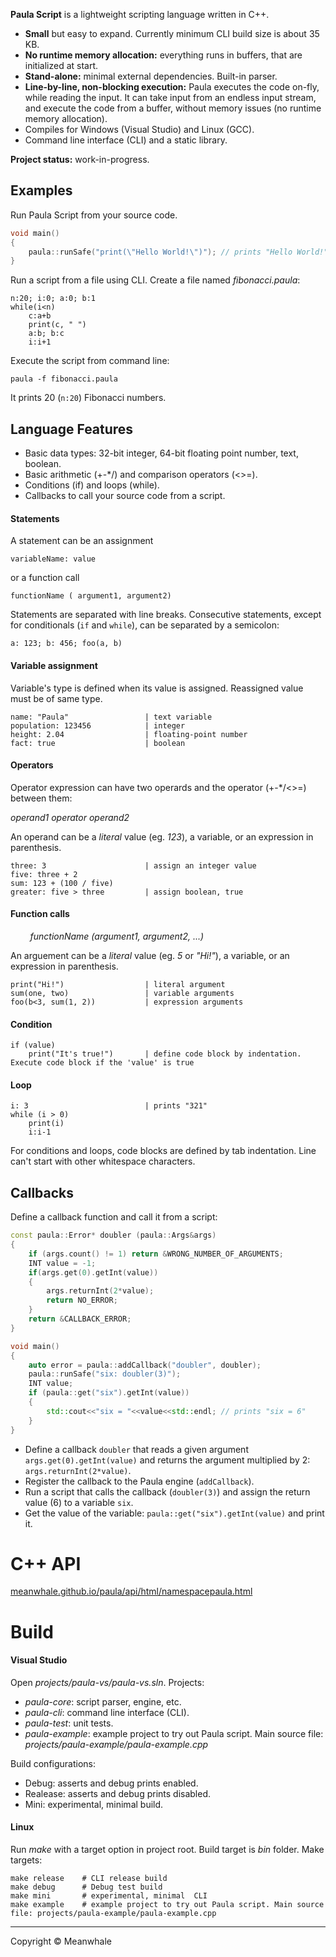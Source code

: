 **Paula Script** is a lightweight scripting language written in C++.
 - **Small** but easy to expand. Currently minimum CLI build size is about 35 KB.
 - **No runtime memory allocation:** everything runs in buffers, that are initialized at start.
 - **Stand-alone:** minimal external dependencies. Built-in parser.
 - **Line-by-line, non-blocking execution:** Paula executes the code on-fly, while reading the input.
   It can take input from an endless input stream, and execute the code from a buffer, without memory issues (no runtime memory allocation).
 - Compiles for Windows (Visual Studio) and Linux (GCC).
 - Command line interface (CLI) and a static library.

**Project status:** work-in-progress. 

## Examples

Run Paula Script from your source code. 
```cpp
void main()
{
	paula::runSafe("print(\"Hello World!\")"); // prints "Hello World!"
}
```
Run a script from a file using CLI. Create a file named _fibonacci.paula_:
```
n:20; i:0; a:0; b:1
while(i<n)
	c:a+b
	print(c, " ")
	a:b; b:c
	i:i+1
```
Execute the script from command line:
```
paula -f fibonacci.paula
```
It prints 20 (``n:20``) Fibonacci numbers.


## Language Features

 - Basic data types: 32-bit integer, 64-bit floating point number, text, boolean.
 - Basic arithmetic (+-*/) and comparison operators (<>=).
 - Conditions (if) and loops (while).
 - Callbacks to call your source code from a script.

#### Statements

A statement can be an assignment
```
variableName: value
```
or a function call
```
functionName ( argument1, argument2)
```

Statements are separated with line breaks. Consecutive statements, except for conditionals (``if`` and ``while``), can be separated by a semicolon:
```
a: 123; b: 456; foo(a, b)
```

#### Variable assignment

Variable's type is defined when its value is assigned. Reassigned value must be of same type.
```
name: "Paula"                 | text variable
population: 123456            | integer
height: 2.04                  | floating-point number
fact: true                    | boolean
```

#### Operators

Operator expression can have two operards and the operator (+-*/<>=) between them:<p>
_operand1 operator operand2_<p>
An operand can be a _literal_ value (eg. _123_), a variable, or an expression in parenthesis.
```
three: 3                      | assign an integer value
five: three + 2
sum: 123 + (100 / five)
greater: five > three         | assign boolean, true
```

#### Function calls

&nbsp;&nbsp;&nbsp;&nbsp;&nbsp;&nbsp;&nbsp;&nbsp;_functionName (argument1, argument2, ...)_<p>
An arguement can be a _literal_ value (eg. _5_ or _"Hi!"_), a variable, or an expression in parenthesis.
```
print("Hi!")                  | literal argument
sum(one, two)                 | variable arguments
foo(b<3, sum(1, 2))           | expression arguments
```

#### Condition

```
if (value)
    print("It's true!")       | define code block by indentation. Execute code block if the 'value' is true
```

#### Loop

```
i: 3                          | prints "321"
while (i > 0)
    print(i)
    i:i-1
```
For conditions and loops, code blocks are defined by tab indentation.
Line can't start with other whitespace characters.

## Callbacks

Define a callback function and call it from a script:
```cpp
const paula::Error* doubler (paula::Args&args)
{
	if (args.count() != 1) return &WRONG_NUMBER_OF_ARGUMENTS;
	INT value = -1;
	if(args.get(0).getInt(value))
	{
		args.returnInt(2*value);
		return NO_ERROR;
	}
	return &CALLBACK_ERROR;
}

void main()
{
	auto error = paula::addCallback("doubler", doubler);
	paula::runSafe("six: doubler(3)");
	INT value;
	if (paula::get("six").getInt(value))
	{
		std::cout<<"six = "<<value<<std::endl; // prints "six = 6"
	}
}
```
 - Define a callback ``doubler`` that reads a given argument ``args.get(0).getInt(value)`` and returns the argument multiplied by 2: ``args.returnInt(2*value)``.
 - Register the callback to the Paula engine (``addCallback``).
 - Run a script that calls the callback (``doubler(3)``) and assign the return value (6) to a variable ``six``.
 - Get the value of the variable: ``paula::get("six").getInt(value)`` and print it.

# C++ API

<a href="https://meanwhale.github.io/paula/api/html/namespacepaula.html" target="blank">meanwhale.github.io/paula/api/html/namespacepaula.html</a>

<!--
Global functions in ``paula`` namespace:
```cpp
const Error * run(const char*);      // run a script and return error (NO_ERROR if everything's OK)
const Error * run(IInputStream&);    // run a script from a stream (see stream.h)
void runAndCatch(const char*);       // run script and print error if any
void runAndCatch(IInputStream&);
Var get(const char * varName);       // get a variable that is assigned in the script. See about Var below.
const Error * addCallback(const char* name, const Error* (*_action)(Args&)); // register a callback to call from a script
```
``Var`` class is basically a pointer (int*) to a Paula variable or empty data by default.
Getters assign the variable's value to reference argument.
They return true of the variable is found, or false if not.
```cpp
bool getInt(INT& out) const;
bool getDouble(DOUBLE& out) const;
bool getBool(bool& out) const;
bool getOp(char& out) const;
bool getChars(char*&out) const;
```
For example:
```cpp
paula::runAndCatch("six: 6");
INT value;
Var v = paula::get("six");
if (v.getInt(value)) std::cout<<"six = "<<value<<std::endl;
else std::cout<<"variable not found..."<<std::endl;
```
-->

# Build

#### Visual Studio

Open _projects/paula-vs/paula-vs.sln_. Projects:

- _paula-core_: script parser, engine, etc.
- _paula-cli_: command line interface (CLI).
- _paula-test_: unit tests.
- _paula-example_: example project to try out Paula script. Main source file: _projects/paula-example/paula-example.cpp_

Build configurations:

- Debug: asserts and debug prints enabled.
- Realease: asserts and debug prints disabled.
- Mini: experimental, minimal build.

#### Linux

Run _make_ with a target option in project root. Build target is _bin_ folder. Make targets:
```
make release    # CLI release build
make debug      # Debug test build
make mini       # experimental, minimal  CLI
make example    # example project to try out Paula script. Main source file: projects/paula-example/paula-example.cpp
```

<hr>
Copyright © Meanwhale
